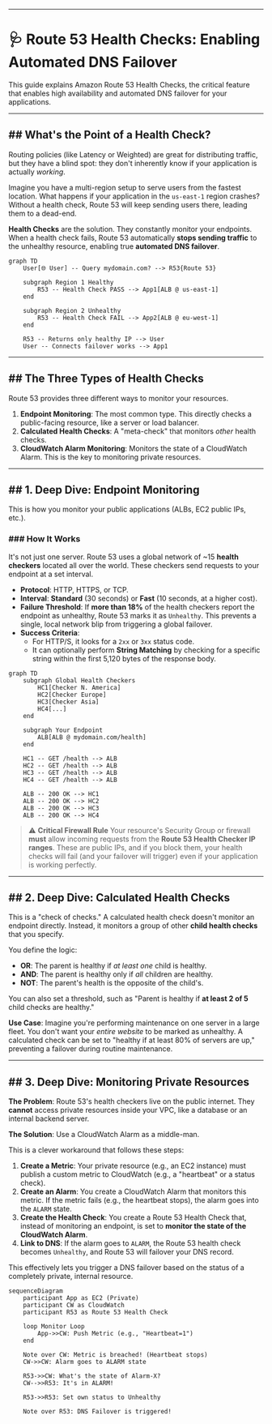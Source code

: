 -----

# 🩺 Route 53 Health Checks: Enabling Automated DNS Failover

This guide explains Amazon Route 53 Health Checks, the critical feature that enables high availability and automated DNS failover for your applications.

-----

## \#\# What's the Point of a Health Check?

Routing policies (like Latency or Weighted) are great for distributing traffic, but they have a blind spot: they don't inherently know if your application is actually *working*.

Imagine you have a multi-region setup to serve users from the fastest location. What happens if your application in the `us-east-1` region crashes? Without a health check, Route 53 will keep sending users there, leading them to a dead-end.

**Health Checks** are the solution. They constantly monitor your endpoints. When a health check fails, Route 53 automatically **stops sending traffic** to the unhealthy resource, enabling true **automated DNS failover**.

```mermaid
graph TD
    User[🌐 User] -- Query mydomain.com? --> R53{Route 53}

    subgraph Region 1 Healthy
        R53 -- Health Check PASS --> App1[ALB @ us-east-1]
    end

    subgraph Region 2 Unhealthy
        R53 -- Health Check FAIL --> App2[ALB @ eu-west-1]
    end

    R53 -- Returns only healthy IP --> User
    User -- Connects failover works --> App1
```

-----

## \#\# The Three Types of Health Checks

Route 53 provides three different ways to monitor your resources.

1.  **Endpoint Monitoring**: The most common type. This directly checks a public-facing resource, like a server or load balancer.
2.  **Calculated Health Checks**: A "meta-check" that monitors *other* health checks.
3.  **CloudWatch Alarm Monitoring**: Monitors the state of a CloudWatch Alarm. This is the key to monitoring private resources.

-----

## \#\# 1. Deep Dive: Endpoint Monitoring

This is how you monitor your public applications (ALBs, EC2 public IPs, etc.).

### \#\#\# How It Works

It's not just one server. Route 53 uses a global network of \~15 **health checkers** located all over the world. These checkers send requests to your endpoint at a set interval.

  * **Protocol**: HTTP, HTTPS, or TCP.
  * **Interval**: **Standard** (30 seconds) or **Fast** (10 seconds, at a higher cost).
  * **Failure Threshold**: If **more than 18%** of the health checkers report the endpoint as unhealthy, Route 53 marks it as `Unhealthy`. This prevents a single, local network blip from triggering a global failover.
  * **Success Criteria**:
      * For HTTP/S, it looks for a `2xx` or `3xx` status code.
      * It can optionally perform **String Matching** by checking for a specific string within the first 5,120 bytes of the response body.

<!-- end list -->

```mermaid
graph TD
    subgraph Global Health Checkers
        HC1[Checker N. America]
        HC2[Checker Europe]
        HC3[Checker Asia]
        HC4[...]
    end

    subgraph Your Endpoint
        ALB[ALB @ mydomain.com/health]
    end

    HC1 -- GET /health --> ALB
    HC2 -- GET /health --> ALB
    HC3 -- GET /health --> ALB
    HC4 -- GET /health --> ALB

    ALB -- 200 OK --> HC1
    ALB -- 200 OK --> HC2
    ALB -- 200 OK --> HC3
    ALB -- 200 OK --> HC4
```

> ⚠️ **Critical Firewall Rule**
> Your resource's Security Group or firewall **must** allow incoming requests from the **Route 53 Health Checker IP ranges**. These are public IPs, and if you block them, your health checks will fail (and your failover will trigger) even if your application is working perfectly.

-----

## \#\# 2. Deep Dive: Calculated Health Checks

This is a "check of checks." A calculated health check doesn't monitor an endpoint directly. Instead, it monitors a group of other **child health checks** that you specify.

You define the logic:

  * **OR**: The parent is healthy if *at least one* child is healthy.
  * **AND**: The parent is healthy only if *all* children are healthy.
  * **NOT**: The parent's health is the opposite of the child's.

You can also set a threshold, such as "Parent is healthy if **at least 2 of 5** child checks are healthy."

**Use Case**: Imagine you're performing maintenance on one server in a large fleet. You don't want your *entire website* to be marked as unhealthy. A calculated check can be set to "healthy if at least 80% of servers are up," preventing a failover during routine maintenance.

-----

## \#\# 3. Deep Dive: Monitoring Private Resources

**The Problem**: Route 53's health checkers live on the public internet. They **cannot** access private resources inside your VPC, like a database or an internal backend server.

**The Solution**: Use a CloudWatch Alarm as a middle-man.

This is a clever workaround that follows these steps:

1.  **Create a Metric**: Your private resource (e.g., an EC2 instance) must publish a custom metric to CloudWatch (e.g., a "heartbeat" or a status check).
2.  **Create an Alarm**: You create a CloudWatch Alarm that monitors this metric. If the metric fails (e.g., the heartbeat stops), the alarm goes into the `ALARM` state.
3.  **Create the Health Check**: You create a Route 53 Health Check that, instead of monitoring an endpoint, is set to **monitor the state of the CloudWatch Alarm**.
4.  **Link to DNS**: If the alarm goes to `ALARM`, the Route 53 health check becomes `Unhealthy`, and Route 53 will failover your DNS record.

This effectively lets you trigger a DNS failover based on the status of a completely private, internal resource.

```mermaid
sequenceDiagram
    participant App as EC2 (Private)
    participant CW as CloudWatch
    participant R53 as Route 53 Health Check

    loop Monitor Loop
        App->>CW: Push Metric (e.g., "Heartbeat=1")
    end

    Note over CW: Metric is breached! (Heartbeat stops)
    CW->>CW: Alarm goes to ALARM state
    
    R53->>CW: What's the state of Alarm-X?
    CW-->>R53: It's in ALARM!

    R53->>R53: Set own status to Unhealthy
    
    Note over R53: DNS Failover is triggered!
```